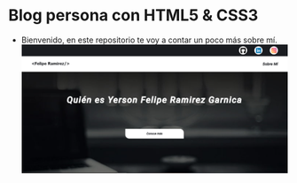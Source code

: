 # Blog persona con HTML5 & CSS3
- Bienvenido, en este repositorio te voy a contar un poco más sobre mí.
![](./img/README.PNG)
